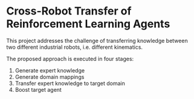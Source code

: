 # Cross-Robot Transfer of Reinforcement Learning Agents

This project addresses the challenge of transferring knowledge between two different industrial robots, i.e. different kinematics.

The proposed approach is executed in four stages:

1. Generate expert knowledge
2. Generate domain mappings
3. Transfer expert knowledge to target domain
4. Boost target agent
